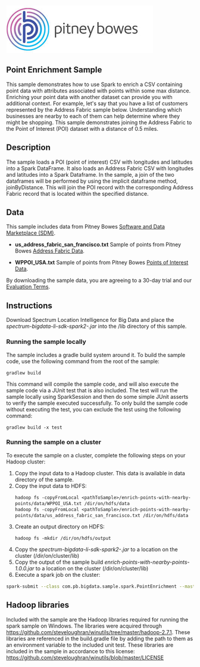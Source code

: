 ![Pitney Bowes](PitneyBowes_Logo.jpg)

Point Enrichment Sample
---------------------
This sample demonstrates how to use Spark to enrich a CSV containing point data with attributes associated with 
points within some max distance.  Enriching your point data with another dataset can provide you with 
additional context. For example, let's say that you have a list of customers represented by the Address Fabric
sample below. Understanding which businesses are nearby to each of them can help determine where they might be
shopping. This sample demonstrates joining the Address Fabric to the Point of Interest (POI) dataset with a distance
of 0.5 miles.

## Description
The sample loads a POI (point of interest) CSV with longitudes and latitudes into a Spark DataFrame. It also loads
an Address Fabric CSV with longitudes and latitudes into a Spark Dataframe.  In the sample, a join  of the
two dataframes will be performed by using the implicit dataframe method, joinByDistance.  This will join the 
POI record with the corresponding Address Fabric record that is located within the specified distance.

## Data
This sample includes data from Pitney Bowes [Software and Data Marketplace (SDM)](https://www.pitneybowes.com/us/data/sdm.html). 

* **us_address_fabric_san_francisco.txt**
Sample of points from Pitney Bowes [Address Fabric Data](https://www.pitneybowes.com/us/data/addressing-data/geocoded-data.html).

* **WPPOI_USA.txt**
Sample of points from Pitney Bowes [Points of Interest Data](https://www.pitneybowes.com/us/data/poi-database.html).

By downloading the sample data, you are agreeing to a 30-day trial and our [Evaluation Terms](https://www.pitneybowes.com/content/dam/pitneybowes/us/en/license-terms-of-use/trial-evaluation-agreement-terms---u-s-/trial-evaluation-agreement-url-us-may2017.pdf).

## Instructions
Download Spectrum Location Intelligence for Big Data and place the _spectrum-bigdata-li-sdk-spark2-<version>.jar_ into the /lib directory of this sample.

### Running the sample locally

The sample includes a gradle build system around it.  To build the sample code, use the following command from the root of the sample:

    gradlew build

This command will compile the sample code, and will also execute the sample code via a JUnit test that is also included.  The 
test will run the sample locally using SparkSession and then do some simple JUnit asserts to verify the sample
executed successfully.  To only build the sample code without executing the test, you can exclude the test using the following command:

    gradlew build -x test

### Running the sample on a cluster

To execute the sample on a cluster, complete the following steps on your Hadoop cluster:
1. Copy the input data to a Hadoop cluster. This data is available in data directory of the sample.
1. Copy the input data to HDFS:
    ```
    hadoop fs -copyFromLocal <pathToSample>/enrich-points-with-nearby-points/data/WPPOI_USA.txt /dir/on/hdfs/data
    hadoop fs -copyFromLocal <pathToSample>/enrich-points-with-nearby-points/data/us_address_fabric_san_francisco.txt /dir/on/hdfs/data
    ```
1. Create an output directory on HDFS:
    ```
    hadoop fs -mkdir /dir/on/hdfs/output
    ```    
1. Copy the _spectrum-bigdata-li-sdk-spark2-<version>.jar_ to a location on the cluster (/dir/on/cluster/lib)
1. Copy the output of the sample build _enrich-points-with-nearby-points-1.0.0.jar_ to a location on the cluster (/dir/on/cluster/lib)
1. Execute a spark job on the cluster:
```sh
spark-submit --class com.pb.bigdata.sample.spark.PointEnrichment --master yarn --deploy-mode cluster --jars /dir/on/cluster/lib/spectrum-bigdata-li-sdk-spark2-<version>.jar /dir/on/cluster/lib/enrich-points-with-nearby-points-1.0.0.jar hdfs:///dir/on/hdfs/data/WPPOI_USA.txt hdfs:///dir/on/hdfs/data/us_address_fabric_san_francisco.txt hdfs:///dir/on/hdfs/output
```

## Hadoop libraries
Included with the sample are the Hadoop libraries required for running the spark sample on Windows.  The libraries were 
acquired through https://github.com/steveloughran/winutils/tree/master/hadoop-2.7.1.  These libraries are referenced in 
the build.gradle file by adding the path to them as an environment variable to the included unit test.  These libraries 
are included in the sample in accordance to this license: https://github.com/steveloughran/winutils/blob/master/LICENSE
